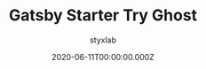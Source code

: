 ---
title: Gatsby Starter Try Ghost
github: https://github.com/styxlab/gatsby-starter-try-ghost
demo: https://demo.jamify.org/
author: styxlab
ssg:
  - Gatsby
cms:
  - Ghost
archetype:
  - Blog
  - Portfolio
date: 2020-06-11T00:00:00.000Z
description: Publish flaring fast blogs with Gatsby and Ghost
draft: false
publish_date: '2020-02-25T16:17:03Z'
update_date: '2021-10-27T19:15:19Z'
github_star: 183
github_fork: 92
---